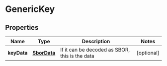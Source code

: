 

# GenericKey


## Properties

| Name | Type | Description | Notes |
|------------ | ------------- | ------------- | -------------|
|**keyData** | [**SborData**](SborData.md) | If it can be decoded as SBOR, this is the data |  [optional] |



